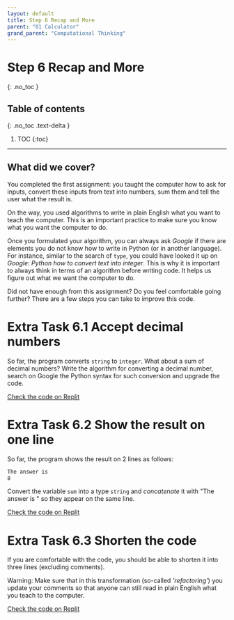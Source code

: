 ```yaml
---
layout: default
title: Step 6 Recap and More
parent: "01 Calculator"
grand_parent: "Computational Thinking"
---
```


# Step 6 Recap and More
{: .no_toc }

## Table of contents
{: .no_toc .text-delta }

1. TOC
{:toc}

---

## What did we cover?

You completed the first assignment: you taught the computer how to ask for inputs, convert these inputs from text into numbers, sum them and tell the user what the result is.

On the way, you used algorithms to write in plain English what you want to teach the computer. This is an important practice to make sure you know what you want the computer to do.

Once you formulated your algorithm, you can always ask _Google_ if there are elements you do not know how to write in Python (or in another language). For instance, similar to the search of `type`, you could have looked it up on _Google_: _Python how to convert text into integer_. This is why it is important to always think in terms of an algorithm before writing code. It helps us figure out what we want the computer to do.

Did not have enough from this assignment? Do you feel comfortable going further? There are a few steps you can take to improve this code.

# Extra Task 6.1 Accept decimal numbers

So far, the program converts `string` to `integer`. What about a sum of decimal numbers? Write the algorithm for converting a decimal number, search on Google the Python syntax for such conversion and upgrade the code.

[Check the code on Replit](https://repl.it/@IO1075/01-calculator-step6-1)

# Extra Task 6.2 Show the result on one line

So far, the program shows the result on 2 lines as follows:

```sh
The answer is 
8
```

Convert the variable `sum` into a type `string` and _concatenate_ it with "The answer is " so they appear on the same line.

[Check the code on Replit](https://repl.it/@IO1075/01-calculator-step6-2)

# Extra Task 6.3 Shorten the code

If you are comfortable with the code, you should be able to shorten it into three lines (excluding comments).

Warning: Make sure that in this transformation (so-called _'refactoring'_) you update your comments so that anyone can still read in plain English what you teach to the computer.

[Check the code on Replit](https://repl.it/@IO1075/01-calculator-step6-3)
